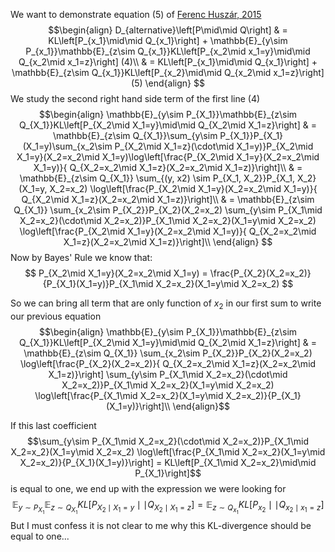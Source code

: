 
We want to demonstrate equation (5) of [Ferenc Huszár, 2015](https://arxiv.org/abs/1511.05101v1)
$$\begin{align}
D_{alternative}\left[P\mid\mid Q\right] & = KL\left[P_{x_1}\mid\mid Q_{x_1}\right] + \mathbb{E}_{y\sim P_{x_1}}\mathbb{E}_{z\sim Q_{x_1}}KL\left[P_{x_2\mid x_1=y}\mid\mid Q_{x_2\mid x_1=z}\right] (4)\\
& = KL\left[P_{x_1}\mid\mid Q_{x_1}\right] + \mathbb{E}_{z\sim Q_{x_1}}KL\left[P_{x_2}\mid\mid Q_{x_2\mid x_1=z}\right] (5)
\end{align}
$$
We study the second right hand side term of the first line (4)
$$\begin{align}
\mathbb{E}_{y\sim P_{X_1}}\mathbb{E}_{z\sim Q_{X_1}}KL\left[P_{X_2\mid X_1=y}\mid\mid Q_{X_2\mid X_1=z}\right] 
& = \mathbb{E}_{z\sim Q_{X_1}}\sum_{y\sim P_{X_1}}P_{X_1}(X_1=y)\sum_{x_2\sim P_{X_2\mid X_1=z}(\cdot\mid X_1=y)}P_{X_2\mid X_1=y}(X_2=x_2\mid X_1=y)\log\left[\frac{P_{X_2\mid X_1=y}(X_2=x_2\mid X_1=y)}{ Q_{X_2=x_2\mid X_1=z}(X_2=x_2\mid X_1=z)}\right]\\
& = \mathbb{E}_{z\sim Q_{X_1}}
\sum_{(y, x2) \sim P_{X_1, X_2}}P_{X_1, X_2}(X_1=y, X_2=x_2)
\log\left[\frac{P_{X_2\mid X_1=y}(X_2=x_2\mid X_1=y)}{ Q_{X_2\mid X_1=z}(X_2=x_2\mid X_1=z)}\right]\\
& = \mathbb{E}_{z\sim Q_{X_1}}
\sum_{x_2\sim P_{X_2}}P_{X_2}(X_2=x_2)
\sum_{y\sim P_{X_1\mid X_2=x_2}(\cdot\mid X_2=x_2)}P_{X_1\mid X_2=x_2}(X_1=y\mid X_2=x_2)
\log\left[\frac{P_{X_2\mid X_1=y}(X_2=x_2\mid X_1=y)}{ Q_{X_2=x_2\mid X_1=z}(X_2=x_2\mid X_1=z)}\right]\\
\end{align}
$$
Now by Bayes' Rule we know that:
$$
P_{X_2\mid X_1=y}(X_2=x_2\mid X_1=y) = \frac{P_{X_2}(X_2=x_2)}{P_{X_1}(X_1=y)}P_{X_1\mid X_2=x_2}(X_1=y\mid X_2=x_2)
$$

So we can bring all term that are only function of $x_2$ in our first sum to write our previous equation
$$\begin{align}
\mathbb{E}_{y\sim P_{X_1}}\mathbb{E}_{z\sim Q_{X_1}}KL\left[P_{X_2\mid X_1=y}\mid\mid Q_{X_2\mid X_1=z}\right] 
& = \mathbb{E}_{z\sim Q_{X_1}}
\sum_{x_2\sim P_{X_2}}P_{X_2}(X_2=x_2)
\log\left[\frac{P_{X_2}(X_2=x_2)}{ Q_{X_2=x_2\mid X_1=z}(X_2=x_2\mid X_1=z)}\right]
\sum_{y\sim P_{X_1\mid X_2=x_2}(\cdot\mid X_2=x_2)}P_{X_1\mid X_2=x_2}(X_1=y\mid X_2=x_2)
\log\left[\frac{P_{X_1\mid X_2=x_2}(X_1=y\mid X_2=x_2)}{P_{X_1}(X_1=y)}\right]\\
\end{align}$$

If this last coefficient
$$\sum_{y\sim P_{X_1\mid X_2=x_2}(\cdot\mid X_2=x_2)}P_{X_1\mid X_2=x_2}(X_1=y\mid X_2=x_2)
\log\left[\frac{P_{X_1\mid X_2=x_2}(X_1=y\mid X_2=x_2)}{P_{X_1}(X_1=y)}\right] 
= KL\left[P_{X_1\mid X_2=x_2}\mid\mid P_{X_1}\right]$$
is equal to one, we end up with the expression we were looking for 
$$
\mathbb{E}_{y\sim P_{X_1}}\mathbb{E}_{z\sim Q_{X_1}}KL\left[P_{X_2\mid X_1=y}\mid\mid Q_{X_2\mid X_1=z}\right]= \mathbb{E}_{z\sim Q_{x_1}}KL\left[P_{x_2}\mid\mid Q_{x_2\mid x_1=z}\right] $$
But I must confess it is not clear to me why this KL-divergence should be equal to one...


```python

```
